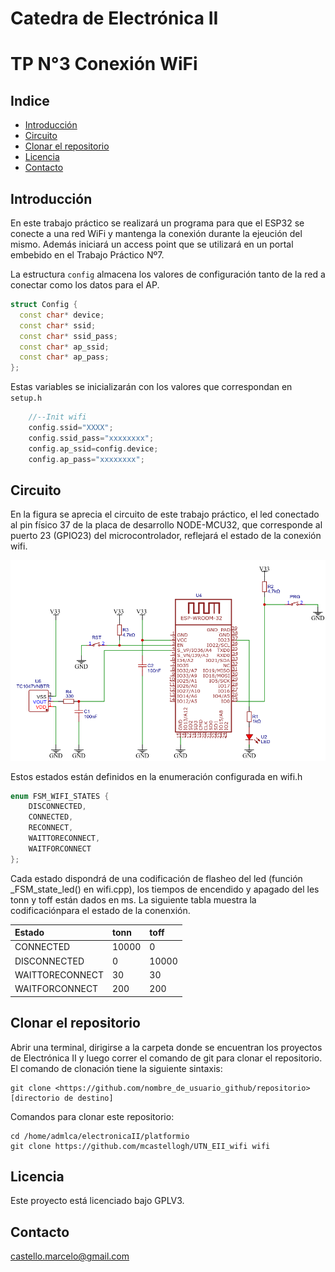 <h1>Catedra de Electrónica II</h1>
<h1>TP N°3 Conexión WiFi</h1>
<h2>Indice</h2>

- [Introducción](#introducción)
- [Circuito](#circuito)
- [Clonar el repositorio](#clonar-el-repositorio)
- [Licencia](#licencia)
- [Contacto](#contacto)


## Introducción
En este trabajo práctico se realizará un programa para que el ESP32 se conecte a una red WiFi y mantenga la conexión durante la ejeución del mismo. Además iniciará un access point que se utilizará en un portal embebido en el Trabajo Práctico Nº7.

La estructura ```config``` almacena los valores de configuración tanto de la red a conectar como los datos para el AP.

```cpp
struct Config {
  const char* device;
  const char* ssid;
  const char* ssid_pass;
  const char* ap_ssid;
  const char* ap_pass;
};
```

Estas variables se inicializarán con los valores que correspondan en ```setup.h```
```cpp
    //--Init wifi
    config.ssid="XXXX";
    config.ssid_pass="xxxxxxxx";
    config.ap_ssid=config.device;
    config.ap_pass="xxxxxxxx";
```

## Circuito
En la figura se aprecia el circuito de este trabajo práctico, el led conectado al pin físico 37 de la placa de desarrollo NODE-MCU32, que corresponde al puerto 23 (GPIO23) del microcontrolador, reflejará el estado de la conexión wifi.

![Circuito](./figures/schematic.png)

Estos estados están definidos en la enumeración configurada en wifi.h
```cpp
enum FSM_WIFI_STATES {
    DISCONNECTED,
    CONNECTED,
    RECONNECT,
    WAITTORECONNECT,
    WAITFORCONNECT
};
```
Cada estado dispondrá de una codificación de flasheo del led (función _FSM_state_led() en wifi.cpp), los tiempos de encendido y apagado del les tonn y toff están dados en ms. La siguiente tabla muestra la codificaciónpara el estado de la conenxión.

<html>
    <table style="text-align: left;">
        <thead>
            <tr>
                <th>Estado</th>
                <th>tonn</th>
                <th>toff</th>
            </tr>
        </thead>
        <tr>
            <td>
            CONNECTED
            </td>
            <td>
            10000
            </td>
            <td>
            0
            </td>
        </tr>
        <tr>
            <td>
            DISCONNECTED
            </td>
            <td>
            0
            </td>
            <td>
            10000
            </td>
        </tr>
        <tr>
            <td>
            WAITTORECONNECT
            </td>
            <td>
            30
            </td>
            <td>
            30
            </td>
        </tr>
        <tr>
            <td>
            WAITFORCONNECT
            </td>
            <td>
            200
            </td>
            <td>
            200
            </td>
        </tr>
    </table>
</html>


## Clonar el repositorio
Abrir una terminal, dirigirse a la carpeta donde se encuentran los proyectos de Electrónica II y luego  correr el comando de git para clonar el repositorio.
El comando de clonación tiene la siguiente sintaxis:

```
git clone <https://github.com/nombre_de_usuario_github/repositorio> [directorio de destino]
```
Comandos para clonar este repositorio:
```
cd /home/admlca/electronicaII/platformio
git clone https://github.com/mcastellogh/UTN_EII_wifi wifi
```


## Licencia
Este proyecto está licenciado bajo GPLV3.

## Contacto
castello.marcelo@gmail.com